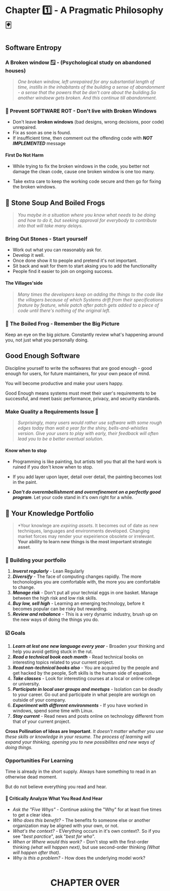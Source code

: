 # **Chapter 1️⃣ - A Pragmatic Philosophy** 🃏

## **Software Entropy**

### **A Broken window 🪟 - (Psychological study on abandoned houses)** 

> *One broken window, left unrepaired for any subsrtantial length of time, instills in the inhabitants of the building a sense of abandonment - a sense that the powers that be don't care about the building.So another windoew gets broken. And this continue till abandonment.*  

### **📝 Prevent SOFTWARE ROT - Don't live with Broken Windows**

- Don't leave **broken windows** (bad designs, wrong decisions, poor code) unrepaired.
- Fix as soon as one is found.
- If insufficient time, then comment out the offending code with ***NOT IMPLEMENTED*** message

#### First Do Not Harm

- While trying to fix the broken windows in the code, you better not damage the clean code, cause one broken window is one too many.

- Take extra care to keep the working code secure and then go for fixing the broken windows.

## 🍲 **Stone Soup And Boiled Frogs** 

> *You maybe in a situation where you know what needs to be doing and how to do it, but seeking approval for everybody to contribute into that will take many delays.*

### **Bring Out Stones - Start yourself** 

- Work out what you can reasonably ask for.
- Develop it well.
- Once done show it to people and pretend it's not important.
- Sit back and wait for them to start aksing you to add the functionality
- People find it easier to join on ongoing success.

#### The Villages'side

> *Many times the developers keep on adding the things to the code like the villagers because of which Systems drift from their specifications feature by feature, while patch after patch gets added to a piece of code until there's nothing of the original left.*

### 🐸 **The Boiled Frog - Remember the Big Picture** 

Keep an eye on the big picture. Constantly review what's happening around you, not just what you personally doing.

## **Good Enough Software**

Discipline yourself to write the softwares that are good enough - good enough for users, for future maintainers, for your own peace of mind.

You will become productive and make your users happy.

Good Enough means systems must meet their user's requirements to be successful, and meet basic performance, privacy, and security standards.

### **Make Quality a Requirements Issue** 📃

> *Surprisingly, many users would rather use software with some rough edges today than wait a year for the shiny, bells-and-whistles version. Give your users to play with early, their feedback will often lead you to be a better eventual solution.*

#### Know when to stop

- Programming is like painting, but artists tell you that all the hard work is ruined if you don't know when to stop.

- If you add layer upon layer, detail over detail, the painting becomes lost in the paint.

- ***Don't do overembellishment and overrefinement on a perfectly good program***. Let your code stand in it's own right for a while.

## 🧠 **Your Knowledge Portfolio** 

> *Your knowlege are *expiring assets*. It becomes out of date as new techniques, languages and environments developed. Changing market forces may render your expeirience obsolete or irrelevant. **Your ability to learn new things is the most important strategic asset**.

### 📁 **Building your portfoilo** 

1. ***Inverst regularly*** - Lean Regularly
2. ***Diversify*** - The face of computing changes rapidly. The more techonologies you are comfortable with, the more you are comfortable to change.
3. ***Manage risk*** - Don't put all your technial eggs in one basket. Manage between the high risk and low risk skills.
4. ***Buy low, sell high*** - Learning an emerging technology, before it becomes popular can be risky but rewarding.
5. ***Review and rebalance*** - This is a very dynamic industry, brush up on the new ways of doing the things you do.

### ☑️ **Goals** 

1. ***Learn at lest one new language every year*** - Broaden your thinking and help you avoid getting stuck in the rut.
2. ***Read a technical book each month*** - Read technical books on interesting topics related to your current project.
3. ***Read non-technical books also*** - You are acquired by the people and get hacked by the people, Soft skills is the human side of equation.
4. ***Take classes*** - Look for interesting courses at a local or online college or university.
5. ***Participate in local user groups and meetups*** - Isolation can be deadly to your career. Go out and participate in what people are workign on outside of your company.
6. ***Experiment with different environments*** - If you have worked in windows, spend some time with Linux.
7. ***Stay current*** - Read news and posts online on technology different from that of your current project.

**Cross Pollination of Ideas are Important**.
*It doesn't matter whether you use these skills or knowledge in your resume. The process of learning will expand your thinking, opening you to new possibilites and new ways of doing things.*

### **Opportunities For Learning**

Time is already in the short supply. Always have something to read in an otherwise dead moment.

But do not believe everything you read and hear.

#### 🤔 Critically Analyze What You Read And Hear

- *Ask the "Five Whys"* - Continue asking the "Why" for at least five times to get a clear idea.
- *Who does this benefit?* - The benefits fo someone else or another organization may be aligned with your own, or not.
- *What's the context?* - EVerything occurs in it's own context?. So if you see "*best parctice*", ask "*best for who*".
- *When or Where would this work?* - Don't stop with the first-order thinking *(what will happen next)*, but use second-order thinking *(What will happen after that)*.
- *Why is this a problem?* - How does the underlying model work?

<div style="display: flex; justify-content: center">
    <h1 style="font-family: "monospace">CHAPTER OVER</h1>
</div>